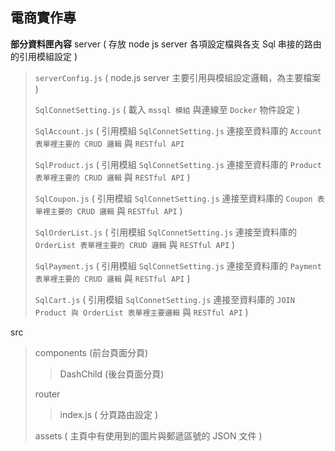 **電商實作專**
---
**部分資料匣內容**
server ( 存放 node js server 各項設定檔與各支 Sql 串接的路由的引用模組設定 )
> `serverConfig.js` ( node.js server 主要引用與模組設定邏輯，為主要檔案 )
>
> `SqlConnetSetting.js` ( 載入 `mssql 模組` 與連線至 `Docker` 物件設定 )
>
> `SqlAccount.js` ( 引用模組 `SqlConnetSetting.js` 連接至資料庫的 `Account 表單裡主要的 CRUD 邏輯` 與 `RESTful API`
>
> `SqlProduct.js` ( 引用模組 `SqlConnetSetting.js` 連接至資料庫的 `Product 表單裡主要的 CRUD 邏輯` 與 `RESTful API` )
>
> `SqlCoupon.js` ( 引用模組 `SqlConnetSetting.js` 連接至資料庫的 `Coupon 表單裡主要的 CRUD 邏輯` 與 `RESTful API` )
>
> `SqlOrderList.js` ( 引用模組 `SqlConnetSetting.js` 連接至資料庫的 `OrderList 表單裡主要的 CRUD 邏輯` 與 `RESTful API` )
>
> `SqlPayment.js` ( 引用模組 `SqlConnetSetting.js` 連接至資料庫的 `Payment 表單裡主要的 CRUD 邏輯` 與 `RESTful API` )
>
> `SqlCart.js` ( 引用模組 `SqlConnetSetting.js` 連接至資料庫的 `JOIN Product 與 OrderList 表單裡主要邏輯` 與 `RESTful API` )
>
src
> components (前台頁面分頁)
>> DashChild (後台頁面分頁)
>
> router
>> index.js ( 分頁路由設定 )
>
> assets ( 主頁中有使用到的圖片與郵遞區號的 JSON 文件 )
